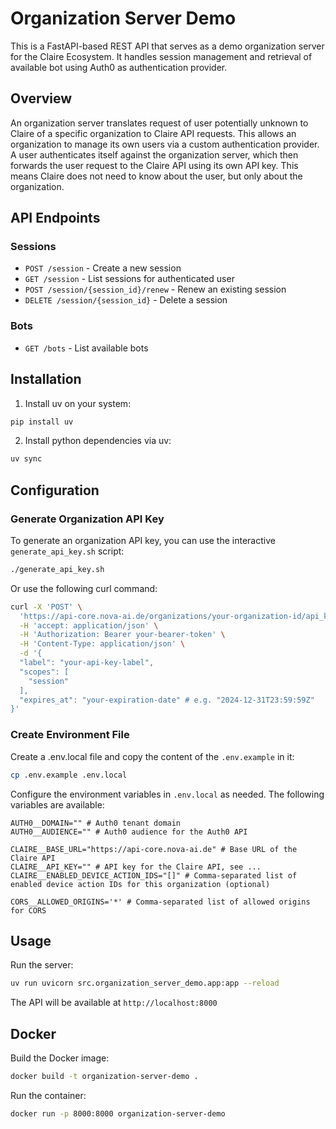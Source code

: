 # Organization Server Demo

This is a FastAPI-based REST API that serves as a demo organization server for the Claire Ecosystem.
It handles session management and retrieval of available bot using Auth0 as authentication provider.

## Overview

An organization server translates request of user potentially unknown to Claire of a specific organization
to Claire API requests. This allows an organization to manage its own users via a custom authentication provider.
A user authenticates itself against the organization server, which then forwards the user request to the Claire API
using its own API key. This means Claire does not need to know about the user, but only about the organization.

## API Endpoints

### Sessions

- `POST /session` - Create a new session
- `GET /session` - List sessions for authenticated user
- `POST /session/{session_id}/renew` - Renew an existing session
- `DELETE /session/{session_id}` - Delete a session

### Bots

- `GET /bots` - List available bots

## Installation

1. Install uv on your system:

  ```bash
  pip install uv
  ```

2. Install python dependencies via uv:

  ```bash
  uv sync
  ```

## Configuration

### Generate Organization API Key

To generate an organization API key, you can use the interactive `generate_api_key.sh` script:

```bash
./generate_api_key.sh
```

Or use the following curl command:

```bash
curl -X 'POST' \
  'https://api-core.nova-ai.de/organizations/your-organization-id/api_keys' \
  -H 'accept: application/json' \
  -H 'Authorization: Bearer your-bearer-token' \
  -H 'Content-Type: application/json' \
  -d '{
  "label": "your-api-key-label",
  "scopes": [
    "session"
  ],
  "expires_at": "your-expiration-date" # e.g. "2024-12-31T23:59:59Z"
}'
```

### Create Environment File

Create a .env.local file and copy the content of the `.env.example` in it:

```bash
cp .env.example .env.local
```

Configure the environment variables in `.env.local` as needed. The following variables are available:

```env
AUTH0__DOMAIN="" # Auth0 tenant domain
AUTH0__AUDIENCE="" # Auth0 audience for the Auth0 API

CLAIRE__BASE_URL="https://api-core.nova-ai.de" # Base URL of the Claire API
CLAIRE__API_KEY="" # API key for the Claire API, see ...
CLAIRE__ENABLED_DEVICE_ACTION_IDS="[]" # Comma-separated list of enabled device action IDs for this organization (optional)

CORS__ALLOWED_ORIGINS='*' # Comma-separated list of allowed origins for CORS
```

## Usage

Run the server:

```bash
uv run uvicorn src.organization_server_demo.app:app --reload
```

The API will be available at `http://localhost:8000`

## Docker

Build the Docker image:

```bash
docker build -t organization-server-demo .
```

Run the container:

```bash
docker run -p 8000:8000 organization-server-demo
```